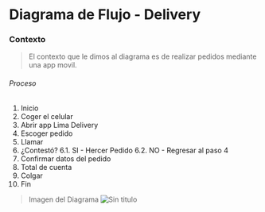# Diagrama de Flujo - Delivery

### Contexto
> El contexto que le dimos al diagrama es de realizar pedidos mediante una app movil.

###### Proceso

1. Inicio
2. Coger el celular
3. Abrir app Lima Delivery
4. Escoger pedido
5. Llamar
6. ¿Contestó?
    6.1. SI - Hercer Pedido
    6.2. NO - Regresar al paso 4 
7. Confirmar datos del pedido
8. Total de cuenta
9. Colgar 
10. Fin

> Imagen del Diagrama
![Sin titulo](http://i67.tinypic.com/xe1mdi.jpg)

